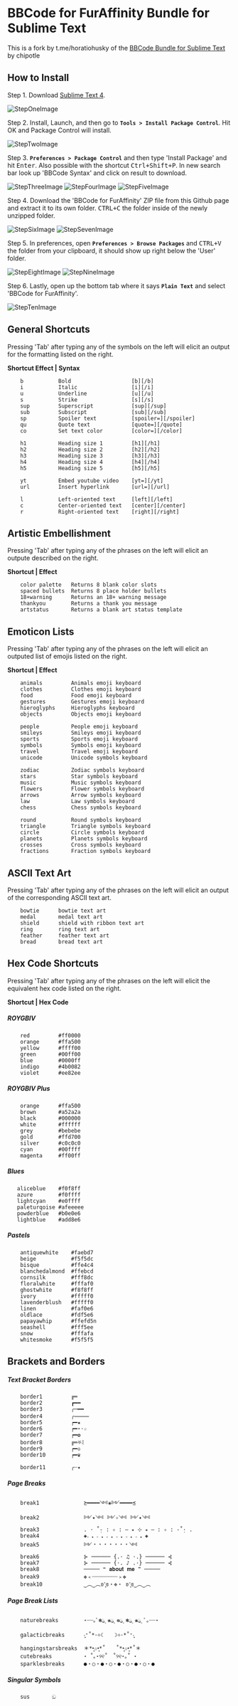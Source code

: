 # BBCode for FurAffinity Bundle for Sublime Text

This is a fork by t.me/horatiohusky of the [BBCode Bundle for Sublime Text][1] by chipotle

[1]: https://github.com/chipotle/BBCode

## How to Install

Step 1. Download [Sublime Text 4](https://www.sublimetext.com/download).

![StepOneImage](https://raw.githubusercontent.com/horatiohusky/BBCode-for-FurAffinity/main/HowtoInstall/Step1.PNG "#1.")

Step 2. Install, Launch, and then go to **`Tools > Install Package Control`**. Hit OK and Package Control will install.

![StepTwoImage](https://raw.githubusercontent.com/horatiohusky/BBCode-for-FurAffinity/main/HowtoInstall/Step2.JPG "#2")

Step 3. **`Preferences > Package Control`** and then type 'Install Package' and hit <kbd>Enter</kbd>. Also possible with the shortcut <kbd>Ctrl+Shift+P</kbd>. In new search bar look up 'BBCode Syntax' and click on result to download.

![StepThreeImage](https://raw.githubusercontent.com/horatiohusky/BBCode-for-FurAffinity/main/HowtoInstall/Step3.JPG "#3")
![StepFourImage](https://raw.githubusercontent.com/horatiohusky/BBCode-for-FurAffinity/main/HowtoInstall/Step4.JPG "#4")
![StepFiveImage](https://raw.githubusercontent.com/horatiohusky/BBCode-for-FurAffinity/main/HowtoInstall/Step5.JPG "#5")

Step 4. Download the 'BBCode for FurAffinity' ZIP file from this Github page and extract it to its own folder. <kbd>CTRL+C</kbd> the folder inside of the newly unzipped folder.   

![StepSixImage](https://raw.githubusercontent.com/horatiohusky/BBCode-for-FurAffinity/main/HowtoInstall/Step6.JPG "#6")
![StepSevenImage](https://raw.githubusercontent.com/horatiohusky/BBCode-for-FurAffinity/main/HowtoInstall/Step7.JPG "#7")

Step 5. In preferences, open **`Preferences > Browse Packages`** and <kbd>CTRL+V</kbd> the folder from your clipboard, it should show up right below the 'User' folder. 

![StepEightImage](https://raw.githubusercontent.com/horatiohusky/BBCode-for-FurAffinity/main/HowtoInstall/Step8.JPG "#8")
![StepNineImage](https://raw.githubusercontent.com/horatiohusky/BBCode-for-FurAffinity/main/HowtoInstall/Step9.JPG "#9")

Step 6. Lastly, open up the bottom tab where it says **`Plain Text`** and select 'BBCode for FurAffinity'.

![StepTenImage](https://raw.githubusercontent.com/horatiohusky/BBCode-for-FurAffinity/main/HowtoInstall/Step10.JPG "#10")

## General Shortcuts

Pressing 'Tab' after typing any of the symbols on the left
will elicit an output for the formatting listed on the right.

<strong>Shortcut Effect | Syntax</strong>
```
    b           Bold                   [b][/b]
    i           Italic                 [i][/i]
    u           Underline              [u][/u]
    s           Strike                 [s][/s]
    sup         Superscript            [sup][/sup]
    sub         Subscript              [sub][/sub]
    sp          Spoiler text           [spoiler=][/spoiler]
    qu          Quote text             [quote=][/quote]
    co          Set text color         [color=][/color]

    h1          Heading size 1         [h1][/h1]
    h2          Heading size 2         [h2][/h2]
    h3          Heading size 3         [h3][/h3]
    h4          Heading size 4         [h4][/h4]
    h5          Heading size 5         [h5][/h5]

    yt          Embed youtube video    [yt=][/yt]
    url         Insert hyperlink       [url=][/url]

    l           Left-oriented text     [left][/left]
    c           Center-oriented text   [center][/center]
    r           Right-oriented text    [right][/right]
```

## Artistic Embellishment

Pressing 'Tab' after typing any of the phrases on the left
will elicit an outpute described on the right.

<strong>Shortcut | Effect</strong>
```
    color palette   Returns 8 blank color slots
    spaced bullets  Returns 8 place holder bullets
    18+warning      Returns an 18+ warning message
    thankyou        Returns a thank you message
    artstatus       Returns a blank art status template
```

## Emoticon Lists

Pressing 'Tab' after typing any of the phrases on the left
will elicit an outputed list of emojis listed on the right.

<strong>Shortcut | Effect</strong>
```
    animals         Animals emoji keyboard
    clothes         Clothes emoji keyboard
    food            Food emoji keyboard
    gestures        Gestures emoji keyboard
    hieroglyphs     Hieroglyphs keyboard
    objects         Objects emoji keyboard
    
    people          People emoji keyboard
    smileys         Smileys emoji keyboard
    sports          Sports emoji keyboard
    symbols         Symbols emoji keyboard
    travel          Travel emoji keyboard
    unicode         Unicode symbols keyboard

    zodiac          Zodiac symbols keyboard
    stars           Star symbols keyboard
    music           Music symbols keyboard
    flowers         Flower symbols keyboard
    arrows          Arrow symbols keyboard
    law             Law symbols keyboard
    chess           Chess symbols keyboard

    round           Round symbols keyboard
    triangle        Triangle symbols keyboard
    circle          Circle symbols keyboard
    planets         Planets symbols keyboard
    crosses         Cross symbols keyboard
    fractions       Fraction symbols keyboard
```
## ASCII Text Art

Pressing 'Tab' after typing any of the phrases on the left
will elicit an output of the corresponding ASCII text art.
```
    bowtie      bowtie text art
    medal       medal text art
    shield      shield with ribbon text art
    ring        ring text art
    feather     feather text art
    bread       bread text art
```

## Hex Code Shortcuts

Pressing 'Tab' after typing any of the phrases on the left
will elicit the equivalent hex code listed on the right.

<strong>Shortcut | Hex Code</strong>

##### ROYGBIV
```
    red         #ff0000       
    orange      #ffa500
    yellow      #ffff00
    green       #00ff00
    blue        #0000ff
    indigo      #4b0082
    violet      #ee82ee
```
##### ROYGBIV Plus
```
    orange      #ffa500
    brown       #a52a2a
    black       #000000
    white       #ffffff
    grey        #bebebe
    gold        #ffd700
    silver      #c0c0c0
    cyan        #00ffff
    magenta     #ff00ff
```
##### Blues
```
   aliceblue    #f0f8ff
   azure        #f0ffff
   lightcyan    #e0ffff
   paleturqoise #afeeeee
   powderblue   #b0e0e6
   lightblue    #add8e6
```

##### Pastels
```
    antiquewhite    #faebd7
    beige           #f5f5dc
    bisque          #ffe4c4
    blanchedalmond  #ffebcd
    cornsilk        #fff8dc
    floralwhite     #fffaf0
    ghostwhite      #f8f8ff
    ivory           #fffff0
    lavenderblush   #fffff0
    linen           #faf0e6
    oldlace         #fdf5e6
    papayawhip      #ffefd5n
    seashell        #fff5ee
    snow            #fffafa
    whitesmoke      #f5f5f5
```

## Brackets and Borders

##### Text Bracket Borders
```
    border1         ╔═
    border2         ┏━━
    border3         ╭─━━
    border4         ╭⸻
    border5         ┍━★
    border6         ┍━⋆⋅☆
    border7         ┍━✿
    border8         ╔═⛧ﾐ
    border9         ┍━♔
    border10        ┍━♛

    border11        ╭┈✦
```
##### Page Breaks
```
    break1              ≿━━━━༺❀༻━━━━≾
    break2              ༻✦༺ ༻✧༺ ༻✦༺
    break3              . ⋅ ˚̣- : ✧ : – ⭒ ⊹ ⭒ – : ✧ : -˚̣⋅ .
    break4              ◈𝅒 𝅓 𝅒 𝅓 𝅒 𝅓 𝅒 𝅓 𝅒 𝅓 𝅒 𝅓 ◈
    break5              ༻﹡﹡﹡﹡﹡﹡﹡༺
    break6              ⊱ ────── {.⋅ ♫ ⋅.} ────── ⊰
    break7              ⊱ ────── {⋅. ♪ .⋅} ────── ⊰
    break8              ───── ❝ 𝐚𝐛𝐨𝐮𝐭 𝐦𝐞 ❞ ─────
    break9              ✥﹤┈┈┈┈┈┈┈┈﹥✥
    break10             ‿︵‿︵ʚ˚̣̣̣͙ɞ・❉・ ʚ˚̣̣̣͙ɞ‿︵‿︵
```
##### Page Break Lists
```
    naturebreaks        ⋆┈┈｡ﾟ❃ུ۪ ❀ུ۪ ❁ུ۪ ❃ུ۪ ❀ུ۪ ﾟ｡┈┈⋆
    galacticbreaks      ‧͙⁺˚*･༓☾　　☽༓･*˚⁺‧͙
    hangingstarsbreaks  ＊*•̩̩͙✩•̩̩͙*˚　　˚*•̩̩͙✩•̩̩͙*˚＊
    cutebreaks          ⋆ ˚｡⋆୨୧˚　˚୨୧⋆｡˚ ⋆
    sparklesbreaks      ●・○・●・○・●・○・●・○・●
```
##### Singular Symbols
```
    sus       ඞ
```








